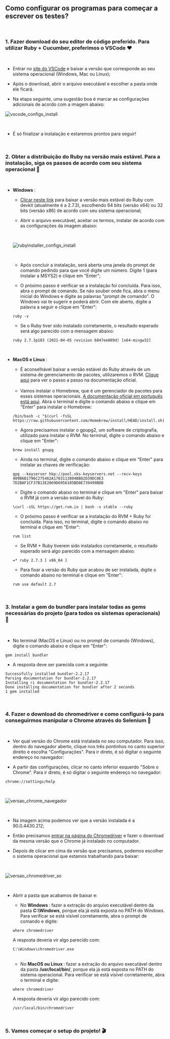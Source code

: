 


## Como configurar os programas para começar a escrever os testes?
<br/>

### 1. Fazer download do seu editor de código preferido. Para utilizar Ruby + Cucumber, preferimos o VSCode ❤️
<br/>

  - Entrar no [site do VSCode](https://code.visualstudio.com/) e baixar a versão que corresponde ao seu sistema operacional (Windows, Mac ou Linux);

  - Após o download, abrir o arquivo executável e escolher a pasta onde ele ficará.

  - Na etapa seguinte, uma sugestão boa é marcar as configurações adicionais de acordo com a imagem abaixo:

  ![vscode_configs_install](https://user-images.githubusercontent.com/60954622/118541634-4e969b80-b728-11eb-9f2f-54c1a2108123.jpg)

  <br/>

  - É só finalizar a instalação e estaremos prontos para seguir!

  <br/>

### 2. Obter a distribuição do Ruby na versão mais estável. Para a instalação, siga os passos de acordo com seu sistema operacional 💾 

  <br/>

  * <b> Windows </b>: 

    - [Clicar neste link](https://rubyinstaller.org/downloads/) para baixar a versão mais estável do Ruby com devkit (atualmente é a 2.7.3), escolhendo 64 bits (versão x64) ou 32 bits (versão x86) de acordo com seu sistema operacional;

    - Abrir o arquivo executável, aceitar os termos, instalar de acordo com as configurações da imagem abaixo:

    <br/>

    ![rubyinstaller_configs_install](https://user-images.githubusercontent.com/60954622/118544545-ea75d680-b72b-11eb-9703-d0935d8732b4.jpg)

    <br/>

    - Após concluir a instalação, será aberta uma janela do prompt de comando pedindo para que você digite um número. Digite 1 (para instalar a MSYS2) e clique em "Enter";

    - O próximo passo é verificar se a instalação foi concluída. Para isso, abra o prompt de comando. Se não souber onde fica, abra o menu inicial do Windows e digite as palavras "prompt de comando". O Windows vai te sugerir e poderá abrir. Com ele aberto, digite a palavra a seguir e clique em "Enter":

    ```
    ruby -v
    ```

    - Se o Ruby tiver sido instalado corretamente, o resultado esperado será algo parecido com a mensagem abaixo:

    ```
    ruby 2.7.3p183 (2021-04-05 revision 6847ee089d) [x64-mingw32]
    ```

    <br/>

  * <b> MacOS e Linux </b>: 

    - É aconselhável baixar a versão estável do Ruby através de um sistema de gerenciamento de pacotes, utilizaremos o RVM. [Clique aqui](http://rvm.io/rvm/install) para ver o passo a passo na documentação oficial. 

    <br/>

    - Vamos instalar o Homebrew, que é um gerenciador de pacotes para esses sistemas operacionais. [A documentação oficial em português está aqui](https://brew.sh/index_pt-br). Abra o terminal e digite o comando abaixo e clique em "Enter" para instalar o Homebrew:

    ```
    /bin/bash -c "$(curl -fsSL https://raw.githubusercontent.com/Homebrew/install/HEAD/install.sh)"
    ```

    - Agora precisamos instalar o gpupg2, um software de criptografia, utilizado para instalar o RVM. No terminal, digite o comando abaixo e clique em "Enter":

    ```
    brew install gnupg
    ```

    - Ainda no terminal, digite o comando abaixo e clique em "Enter" para instalar as chaves de verificação:

    ```
    gpg --keyserver hkp://pool.sks-keyservers.net --recv-keys 409B6B1796C275462A1703113804BB82D39DC0E3 7D2BAF1CF37B13E2069D6956105BD0E739499BDB
    ```
    
    - Digite o comando abaixo no terminal e clique em "Enter" para baixar o RVM já com a versão estável do Ruby:

    ```
    \curl -sSL https://get.rvm.io | bash -s stable --ruby
    ```

    - O próximo passo é verificar se a instalação do RVM + Ruby foi concluída. Para isso, no terminal, digite o comando abaixo no terminal e clique em "Enter":

    ```
    rvm list
    ```
    
    - Se RVM + Ruby tiverem sido instalados corretamente, o resultado esperado será algo parecido com a mensagem abaixo:

    ```
    =* ruby 2.7.3 [ x86_64 ]
    ```

    - Para fixar a versão do Ruby que acabou de ser instalada, digite o comando abaixo no terminal e clique em "Enter":

    ```
    rvm use default 2.7
    ```
    
    <br/>
    

### 3. Instalar a gem do bundler para instalar todas as gems necessárias do projeto (para todos os sistemas operacionais) 💎
<br/>

  - No terminal (MacOS e Linux) ou no prompt de comando (Windows), digite o comando abaixo e clique em "Enter":

  ```
  gem install bundler
  ```

  - A resposta deve ser parecida com a seguinte:

  ```
  Successfully installed bundler-2.2.17
  Parsing documentation for bundler-2.2.17
  Installing ri documentation for bundler-2.2.17
  Done installing documentation for bundler after 2 seconds
  1 gem installed
  ```
    
  <br/>

### 4. Fazer o download do chromedriver e como configurá-lo para conseguirmos manipular o Chrome através do Selenium 🚢
<br/>

  - Ver qual versão do Chrome está instalada no seu computador. Para isso, dentro do navegador aberto, clique nos três pontinhos no canto superior direito e escolha "Configurações". Para ir direto, é só digitar o seguinte endereço no navegador:
  
  - A partir das configurações, clicar no canto inferior esquerdo "Sobre o Chrome". Para ir direto, é só digitar o seguinte endereço no navegador:
    
  ```
  chrome://settings/help
  ```

  <br/>

  ![versao_chrome_navegador](https://user-images.githubusercontent.com/60954622/118559816-e901d980-b73e-11eb-9c87-f113d712b614.jpg)

  <br/>

  - Na imagem acima podemos ver que a versão instalada é a 90.0.4430.212;

  - Então precisamos [entrar na página do Chromedriver](https://chromedriver.chromium.org/downloads) e fazer o download da mesma versão que o Chrome já instalado no computador.

  - Depois de clicar em cima da versão que precisamos, podemos escolher o sistema operacional que estamos trabalhando para baixar: 

  <br/>
  
  ![versao_chromedriver_so](https://user-images.githubusercontent.com/60954622/118561257-22d3df80-b741-11eb-9698-efa91861b053.jpg)

  <br/>

  - Abrir a pasta que acabamos de baixar e:

    * No <b>Windows </b>: fazer a extração do arquivo executável dentro da pasta <b>C:\Windows</b>, porque ela já está exposta no PATH do Windows. 
    Para verificar se está visível corretamente, abra o prompt de comando e digite:

    ```
    where chromedriver
    ```

    A resposta deveria vir algo parecido com:

    ```
    C:\Windows\chromedriver.exe
    ```
    
    <br/>

    * No <b>MacOS ou Linux </b>: fazer a extração do arquivo executável dentro da pasta <b>/usr/local/bin/</b>, porque ela já está exposta no PATH do sistema operacional. Para verificar se está visível corretamente, abra o terminal e digite:

    ```
    where chromedriver
    ```

    A resposta deveria vir algo parecido com:

    ```
    /usr/local/bin/chromedriver
    ```
    
<br/>
  
### 5. Vamos começar o setup do projeto! 🎬

